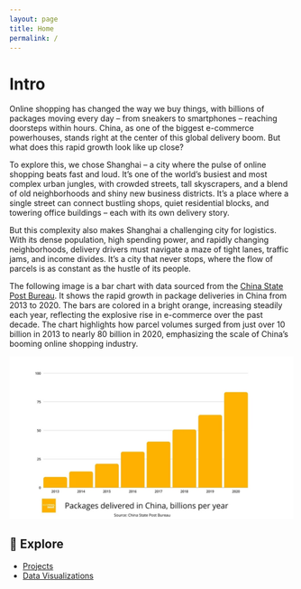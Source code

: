 ```yaml
---
layout: page
title: Home
permalink: /
---
```


# Intro 
Online shopping has changed the way we buy things, with billions of packages moving every day – from sneakers to smartphones – reaching doorsteps within hours. China, as one of the biggest e-commerce powerhouses, stands right at the center of this global delivery boom. But what does this rapid growth look like up close?

To explore this, we chose Shanghai – a city where the pulse of online shopping beats fast and loud. It’s one of the world’s busiest and most complex urban jungles, with crowded streets, tall skyscrapers, and a blend of old neighborhoods and shiny new business districts. It’s a place where a single street can connect bustling shops, quiet residential blocks, and towering office buildings – each with its own delivery story.

But this complexity also makes Shanghai a challenging city for logistics. With its dense population, high spending power, and rapidly changing neighborhoods, delivery drivers must navigate a maze of tight lanes, traffic jams, and income divides. It’s a city that never stops, where the flow of parcels is as constant as the hustle of its people.


The following image is a bar chart with data sourced from the [China State Post Bureau](https://www.euronews.com/next/2021/08/27/china-tech-giant-alibaba-says-delivery-robots-are-the-future-here-are-4-charts-that-explai). It shows the rapid growth in package deliveries in China from 2013 to 2020. The bars are colored in a bright orange, increasing steadily each year, reflecting the explosive rise in e-commerce over the past decade. The chart highlights how parcel volumes surged from just over 10 billion in 2013 to nearly 80 billion in 2020, emphasizing the scale of China’s booming online shopping industry.


![Plot 1](/assets/images/intro.jpg)

## 🔗 Explore

- [Projects](/projects/)
- [Data Visualizations](/data-viz/)
<!-- - [About Me](/about/) -->
